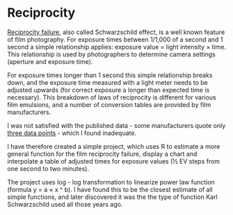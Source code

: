 # Reciprocity

[Reciprocity failure](https://en.wikipedia.org/wiki/Reciprocity_(photography)), also called Schwarzschild effect, is a well known feature of film photography. For exposure times between 1/1,000 of a second and 1 second a simple relationship applies: exposure value = light intensity × time. This relationship is used by photographers to determine camera settings (aperture and exposure time).

For exposure times longer than 1 second this simple relationship breaks down, and the exposure time measured with a light meter needs to be adjusted upwards (for correct exposure a longer than expected time is necessary). This breakdown of laws of reciprocity is different for various film emulsions, and a number of conversion tables are provided by film manufacturers.

I was not satisfied with the published data - some manufacturers quote only [three data points](http://www.foma.cz/en/fomapan-100) - which I found inadequate.

I have therefore created a simple project, which uses R to estimate a more general function for the film reciprocity failure, display a chart and interpolate a table of adjusted times for exposure values (½ EV steps from one second to two minutes). 

The project uses log - log transformation to linearize power law function (formula y = a × x ^ b). I have found this to be the closest estimate of all simple functions, and later discovered it was the the type of function Karl Schwarzschild used all those years ago.
